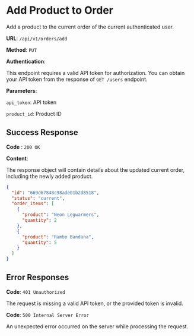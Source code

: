 # Add Product to Order

Add a product to the current order of the current authenticated user.

**URL**: `/api/v1/orders/add`

**Method**: `PUT`

**Authentication**:

This endpoint requires a valid API token for authorization. You can obtain your API token from the response of `GET /users` endpoint.

**Parameters**:

`api_token`: API token

`product_id`: Product ID

## Success Response

**Code** : `200 OK`

**Content**:

The response object will contain details about the updated current order, including the newly added product.
```json
{
  "id": "669d67848c98ade01b2d8518",
  "status": "current",
  "order_items": [
    {
      "product": "Neon Legwarmers",
      "quantity": 2
    },
    {
      "product": "Rambo Bandana",
      "quantity": 5
    }
  ]
}
```

## Error Responses

**Code**: `401 Unauthorized`

The request is missing a valid API token, or the provided token is invalid.

**Code**: `500 Internal Server Error`

An unexpected error occurred on the server while processing the request.

